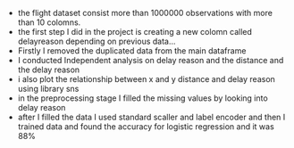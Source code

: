 * the flight dataset consist more than 1000000 observations with more than 10 colomns.
* the first step I did in the project is creating  a new colomn called delayreason depending on previous data...
* Firstly I removed the duplicated data from the main dataframe
* I conducted Independent analysis on delay reason and the distance and the delay reason
* i also plot the relationship between x and y distance and delay reason using library sns
* in the preprocessing stage I filled the missing values  by looking into delay reason
* after I filled the data I used standard scaller and label encoder and then I trained data and  found the accuracy for logistic regression and it was 88%
